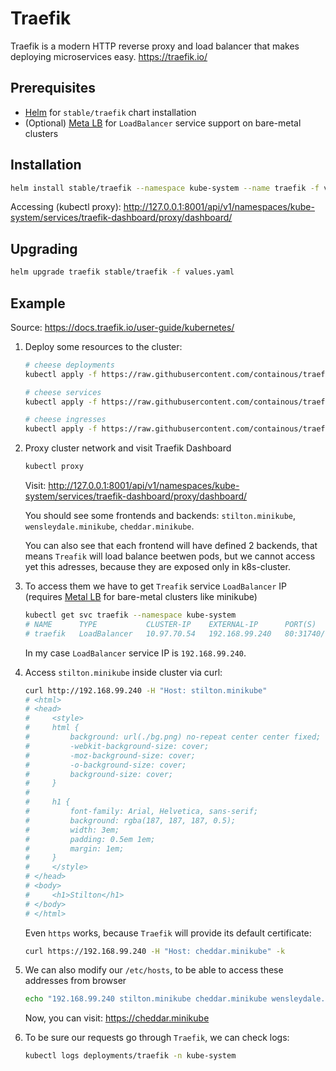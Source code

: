 # Traefik
Traefik is a modern HTTP reverse proxy and load balancer that makes deploying microservices easy.
https://traefik.io/

## Prerequisites

- [Helm](../helm/README.md) for `stable/traefik` chart installation
- (Optional) [Meta LB](../metal-lb/README.md) for `LoadBalancer` service support on bare-metal clusters

## Installation

```bash
helm install stable/traefik --namespace kube-system --name traefik -f values.yaml
```

Accessing (kubectl proxy): 
http://127.0.0.1:8001/api/v1/namespaces/kube-system/services/traefik-dashboard/proxy/dashboard/

## Upgrading

```bash
helm upgrade traefik stable/traefik -f values.yaml
```

## Example
Source: https://docs.traefik.io/user-guide/kubernetes/

1. Deploy some resources to the cluster:

    ```bash
    # cheese deployments
    kubectl apply -f https://raw.githubusercontent.com/containous/traefik/master/examples/k8s/cheese-deployments.yaml

    # cheese services
    kubectl apply -f https://raw.githubusercontent.com/containous/traefik/master/examples/k8s/cheese-services.yaml

    # cheese ingresses
    kubectl apply -f https://raw.githubusercontent.com/containous/traefik/master/examples/k8s/cheese-ingress.yaml
    ```

2. Proxy cluster network and visit Traefik Dashboard

    ```bash
    kubectl proxy
    ```
    Visit: http://127.0.0.1:8001/api/v1/namespaces/kube-system/services/traefik-dashboard/proxy/dashboard/
    
    You should see some frontends and backends: `stilton.minikube`, `wensleydale.minikube`, `cheddar.minikube`.

    You can also see that each frontend will have defined 2 backends, that means `Treafik` will load balance beetwen pods, but we cannot access yet this adresses, because they are exposed only in k8s-cluster.

3. To access them we have to get `Treafik` service `LoadBalancer` IP (requires [Metal LB](../metal-lb/README.md) for bare-metal clusters like minikube)

    ```bash
    kubectl get svc traefik --namespace kube-system   
    # NAME      TYPE           CLUSTER-IP    EXTERNAL-IP      PORT(S)                      AGE
    # traefik   LoadBalancer   10.97.70.54   192.168.99.240   80:31740/TCP,443:31601/TCP   10m 
    ```

    In my case `LoadBalancer` service IP is `192.168.99.240`.

4. Access `stilton.minikube` inside cluster via curl:

    ```bash
    curl http://192.168.99.240 -H "Host: stilton.minikube"
    # <html>
    # <head>
    #     <style>
    #     html { 
    #         background: url(./bg.png) no-repeat center center fixed; 
    #         -webkit-background-size: cover;
    #         -moz-background-size: cover;
    #         -o-background-size: cover;
    #         background-size: cover;
    #     }
    # 
    #     h1 {
    #         font-family: Arial, Helvetica, sans-serif;
    #         background: rgba(187, 187, 187, 0.5);
    #         width: 3em;
    #         padding: 0.5em 1em;
    #         margin: 1em;
    #     }
    #     </style>
    # </head>
    # <body>
    #     <h1>Stilton</h1>
    # </body>
    # </html>
    ```

    Even `https` works, because `Traefik` will provide its default certificate:

    ```bash
    curl https://192.168.99.240 -H "Host: cheddar.minikube" -k
    ```

5. We can also modify our `/etc/hosts`, to be able to access these addresses from browser

    ```bash
    echo "192.168.99.240 stilton.minikube cheddar.minikube wensleydale.minikube" | sudo tee -a /etc/hosts
    ```

    Now, you can visit: https://cheddar.minikube

6. To be sure our requests go through `Traefik`, we can check logs:

    ```bash
    kubectl logs deployments/traefik -n kube-system
    ```